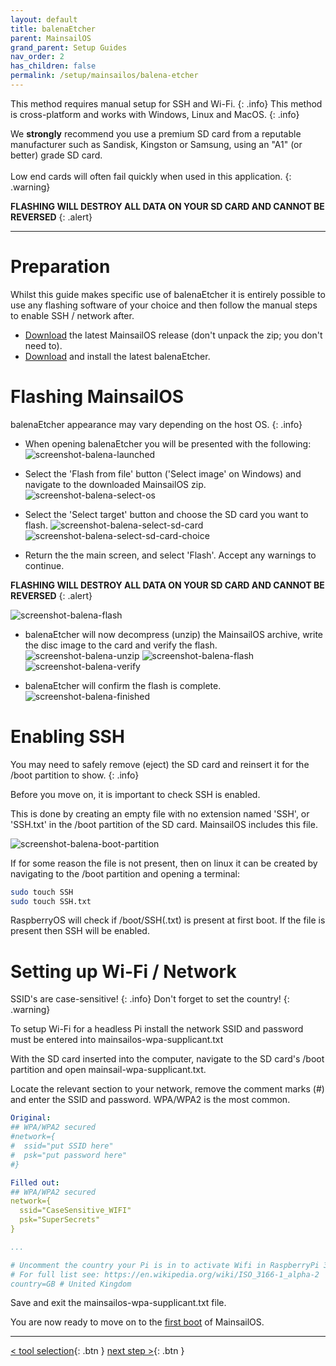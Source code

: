 ```yaml
---
layout: default
title: balenaEtcher
parent: MainsailOS
grand_parent: Setup Guides
nav_order: 2
has_children: false
permalink: /setup/mainsailos/balena-etcher
---
```


This method requires manual setup for SSH and Wi-Fi.
{: .info}
This method is cross-platform and works with Windows, Linux and MacOS.
{: .info}

We **strongly** recommend you use a premium SD card from a reputable manufacturer such as Sandisk, Kingston or Samsung, using an "A1" (or better) grade SD card. \
\
Low end cards will often fail quickly when used in this application.
{: .warning}

**FLASHING WILL DESTROY ALL DATA ON YOUR SD CARD AND CANNOT BE REVERSED**
{: .alert}

____

# Preparation

Whilst this guide makes specific use of balenaEtcher it is entirely possible to use any flashing software of your choice and then follow the manual steps to enable SSH / network after. 

*  [Download](https://github.com/mainsail-crew/MainsailOS/releases) the latest MainsailOS release (don't unpack the zip; you don't need to).
*  [Download](https://www.balena.io/etcher/) and install the latest balenaEtcher.

# Flashing MainsailOS

balenaEtcher appearance may vary depending on the host OS.
{: .info}


* When opening balenaEtcher you will be presented with the following:
![screenshot-balena-launched](../../assets/img/setup/balena-main-screen.png)

* Select the 'Flash from file' button ('Select image' on Windows) and navigate to the downloaded MainsailOS zip.
![screenshot-balena-select-os](../../assets/img/setup/balena-select-os.png)

* Select the 'Select target' button and choose the SD card you want to flash.
![screenshot-balena-select-sd-card](../../assets/img/setup/balena-select-sd-card.png)
![screenshot-balena-select-sd-card-choice](../../assets/img/setup/balena-select-sd-card-choice.png)

* Return the the main screen, and select 'Flash'. Accept any warnings to continue.

**FLASHING WILL DESTROY ALL DATA ON YOUR SD CARD AND CANNOT BE REVERSED**
{: .alert}

![screenshot-balena-flash](../../assets/img/setup/balena-etcher-flash.png)

* balenaEtcher will now decompress (unzip) the MainsailOS archive, write the disc image to the card and verify the flash. 
![screenshot-balena-unzip](../../assets/img/setup/balena-unzipping.png)
![screenshot-balena-flash](../../assets/img/setup/balena-flashing.png)
![screenshot-balena-verify](../../assets/img/setup/balena-etcher-validating.png)

* balenaEtcher will confirm the flash is complete.
![screenshot-balena-finished](../../assets/img/setup/balena-etcher-finished.png)

# Enabling SSH
You may need to safely remove (eject) the SD card and reinsert it for the /boot partition to show.
{: .info}

Before you move on, it is important to check SSH is enabled. 

This is done by creating an empty file with no extension named 'SSH', or 'SSH.txt' in the /boot partition of the SD card. MainsailOS includes this file. 

![screenshot-balena-boot-partition](../../assets/img/setup/balena-etcher-boot-partition.png)

If for some reason the file is not present, then on linux it can be created by navigating to the /boot partition and opening a terminal:

```bash
sudo touch SSH
sudo touch SSH.txt
```

 RaspberryOS will check if /boot/SSH(.txt) is present at first boot. If the file is present then SSH will be enabled.


# Setting up Wi-Fi / Network

SSID's are case-sensitive!
{: .info}
Don't forget to set the country!
{: .warning}


To setup Wi-Fi for a headless Pi install the network SSID and password must be entered into mainsailos-wpa-supplicant.txt 

With the SD card inserted into the computer, navigate to the SD card's /boot partition and open mainsail-wpa-supplicant.txt.

Locate the relevant section to your network, remove the comment marks (#) and enter the SSID and password. WPA/WPA2 is the most common.

```yml
Original:
## WPA/WPA2 secured
#network={
#  ssid="put SSID here"
#  psk="put password here"
#}

Filled out:
## WPA/WPA2 secured
network={
  ssid="CaseSensitive_WIFI"
  psk="SuperSecrets"
}

...

# Uncomment the country your Pi is in to activate Wifi in RaspberryPi 3 B+ and above
# For full list see: https://en.wikipedia.org/wiki/ISO_3166-1_alpha-2
country=GB # United Kingdom

```
Save and exit the mainsailos-wpa-supplicant.txt file. 

You are now ready to move on to the [first boot](first-boot) of MainsailOS.


---
[< tool selection](../mainsail-os.md){: .btn }  [next step >](first-boot){: .btn }
